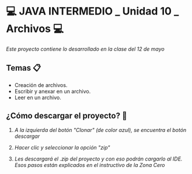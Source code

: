# :computer: JAVA INTERMEDIO _ Unidad 10 _ Archivos :computer:

_Este proyecto contiene lo desarrollado en la clase del 12 de mayo_

## Temas :clipboard:
* Creación de archivos.
* Escribir y anexar en un archivo.
* Leer en un archivo.


## ¿Cómo descargar el proyecto? :floppy_disk:
1. _A la izquierda del botón "Clonar" (de color azul), se encuentra el botón descargar_

2. _Hacer clic y seleccionar la opción "zip"_

3. _Les descargará el .zip del proyecto y con eso podrán cargarlo al IDE. Esos pasos están explicados en el instructivo de la Zona Cero_


